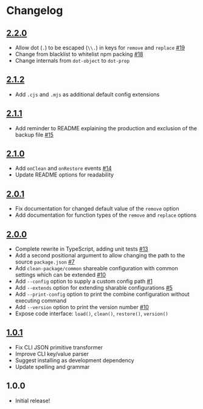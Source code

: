 # Changelog

<!-- The order of list items should be: Critical/Fixes, New, Update, Remove, Underpinnings -->
<!-- ## [UNRELEASED](https://github.com/roydukkey/clean-package/compare/v2.2.0...master) -->

## [2.2.0](https://github.com/roydukkey/clean-package/compare/v2.1.2...2.2.0)

* Allow dot (`.`) to be escaped (`\\.`) in keys for `remove` and `replace` [#19](https://github.com/roydukkey/clean-package/pull/19)
* Change from blacklist to whitelist npm packing [#18](https://github.com/roydukkey/clean-package/pull/18)
* Change internals from `dot-object` to `dot-prop`

## [2.1.2](https://github.com/roydukkey/clean-package/compare/v2.1.1...v2.1.2)

* Add `.cjs` and `.mjs` as additional default config extensions

## [2.1.1](https://github.com/roydukkey/clean-package/compare/v2.1.0...v2.1.1)

* Add reminder to README explaining the production and exclusion of the backup file [#15](https://github.com/roydukkey/clean-package/pull/15)

## [2.1.0](https://github.com/roydukkey/clean-package/compare/v2.0.1...v2.1.0)

* Add `onClean` and `onRestore` events [#14](https://github.com/roydukkey/clean-package/pull/14)
* Update README options for readability

## [2.0.1](https://github.com/roydukkey/clean-package/compare/v2.0.0...v2.0.1)

* Fix documentation for changed default value of the `remove` option
* Add documentation for function types of the `remove` and `replace` options

## [2.0.0](https://github.com/roydukkey/clean-package/compare/v1.0.1...v2.0.0)

* Complete rewrite in TypeScript, adding unit tests [#13](https://github.com/roydukkey/clean-package/pull/13)
* Add a second positional argument to allow changing the path to the source `package.json` [#7](https://github.com/roydukkey/clean-package/issues/7)
* Add `clean-package/common` shareable configuration with common settings which can be extended [#10](https://github.com/roydukkey/clean-package/issues/10)
* Add `--config` option to supply a custom config path [#1](https://github.com/roydukkey/clean-package/issues/1)
* Add `--extends` option for extending sharable configurations [#5](https://github.com/roydukkey/clean-package/issues/5)
* Add `--print-config` option to print the combine configuration without executing command
* Add `--version` option to print the version number [#10](https://github.com/roydukkey/clean-package/issues/10)
* Expose code interface: `load()`, `clean()`, `restore()`, `version()`

## [1.0.1](https://github.com/roydukkey/clean-package/compare/v1.0.0...v1.0.1)

* Fix CLI JSON primitive transformer
* Improve CLI key/value parser
* Suggest installing as development dependency
* Update spelling and grammar

## 1.0.0

* Initial release!

